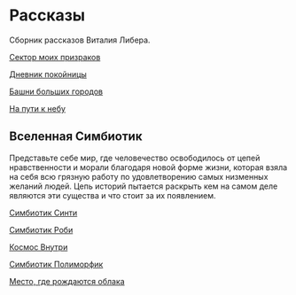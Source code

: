 # Рассказы

Сборник рассказов Виталия Либера.

[Сектор моих призраков](stories/sector_of_my_ghosts.md)

[Дневник покойницы](stories/diary_of_dead_girl.md)

[Башни больших городов](stories/towers_of_big_cities.md)

[На пути к небу](stories/on_the_way_to_heaven.md)

## Вселенная Симбиотик

Представьте себе мир, где человечество освободилось от цепей нравственности и морали благодаря новой форме жизни, которая взяла на себя всю грязную работу по удовлетворению самых низменных желаний людей. Цепь историй пытается раскрыть кем на самом деле являются эти существа и что стоит за их появлением.

[Симбиотик Синти](stories/symbiotic_сynthi.md)

[Симбиотик Роби](stories/symbiotic_robi.md)

[Космос Внутри](stories/space_inside.md)

[Симбиотик Полиморфик](stories/symbiotic_polymorphic.md)

[Место, где рождаются облака](stories/place_where_clouds_were_born.md)

